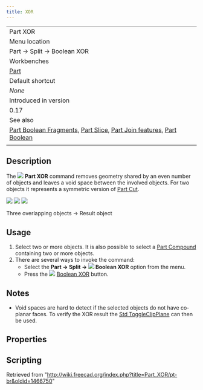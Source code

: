 ```yaml
---
title: XOR
---
```


|                                                                                                                                                                                                                                      |
| ------------------------------------------------------------------------------------------------------------------------------------------------------------------------------------------------------------------------------------ |
| Part XOR                                                                                                                                                                                                                             |
| Menu location                                                                                                                                                                                                                        |
| Part → Split → Boolean XOR                                                                                                                                                                                                           |
| Workbenches                                                                                                                                                                                                                          |
| [Part](/Part_Workbench "Part Workbench")                                                                                                                                                                                             |
| Default shortcut                                                                                                                                                                                                                     |
| _None_                                                                                                                                                                                                                               |
| Introduced in version                                                                                                                                                                                                                |
| 0.17                                                                                                                                                                                                                                 |
| See also                                                                                                                                                                                                                             |
| [Part Boolean Fragments](/Part_BooleanFragments "Part BooleanFragments"), [Part Slice](/Part_Slice "Part Slice"), [Part Join features](/Part_CompJoinFeatures "Part CompJoinFeatures"), [Part Boolean](/Part_Boolean "Part Boolean") |
|                                                                                                                                                                                                                                      |

## Description

The ![](/images/Part_XOR.svg) **Part XOR** command removes geometry shared by an even number of objects and leaves a void space between the involved objects. For two objects it represents a symmetric version of [Part Cut](/Part_Cut "Part Cut").

![](/images/Part_XOR-01.png) ![](/images/Button_right.svg)
![](/images/Part_XOR-02.png)

Three overlapping objects → Result object

## Usage

1. Select two or more objects. It is also possible to select a [Part Compound](/Part_Compound "Part Compound") containing two or more objects.
2. There are several ways to invoke the command:
   - Select the **Part → Split → ![](/images/Part_XOR.svg) Boolean XOR** option from the menu.
   - Press the ![](/images/Part_XOR.svg) [Boolean XOR](/Part_XOR "Part XOR") button.

## Notes

- Void spaces are hard to detect if the selected objects do not have co-planar faces. To verify the XOR result the [Std ToggleClipPlane](/Std_ToggleClipPlane "Std ToggleClipPlane") can then be used.

## Properties

## Scripting

Retrieved from "<http://wiki.freecad.org/index.php?title=Part_XOR/pt-br&oldid=1466750>"
